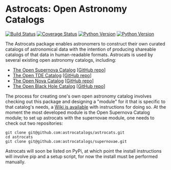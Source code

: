 # Astrocats: Open Astronomy Catalogs #

[![Build Status](https://img.shields.io/travis/astrocatalogs/astrocats.svg)](https://travis-ci.org/astrocatalogs/astrocats)
[![Coverage Status](https://coveralls.io/repos/github/astrocatalogs/astrocats/badge.svg?branch=master)](https://coveralls.io/github/astrocatalogs/astrocats?branch=master)
[![Python Version](https://img.shields.io/badge/python-3.4%2C%203.5-blue.svg)](https://www.python.org)
[![Python Version](https://img.shields.io/badge/arXiv-1605.01054-green.svg?style=flat)](http://arxiv.org/abs/1605.01054)

The Astrocats package enables astronomers to construct their own curated catalogs of astronomical data with the intention of producing shareable catalogs of that data in human-readable formats. Astrocats is used by several existing open astronomy catalogs, including:

* [The Open Supernova Catalog](https://sne.space) [[GitHub repo](https://github.com/astrocatalogs/supernovae)]
* [The Open TDE Catalog](https://tde.space) [[GitHub repo](https://github.com/astrocatalogs/tidaldisruptions)]
* [The Open Nova Catalog](https://opennova.space) [[GitHub repo](https://github.com/astrocatalogs/novae)]
* [The Open Black Hole Catalog](https://holes.space) [[GitHub repo](https://github.com/astrocatalogs/blackholes)]

The process for creating one's own open astronomy catalog involves checking out this package and designing a "module" for it that is specific to that catalog's needs, a [Wiki is available](https://github.com/astrocatalogs/astrocats/wiki) with instructions for doing so. At the moment the most developed module is the Open Supernova Catalog module; to set up astrocats with the supernovae module, one needs to check out two repositories:

```shell
git clone git@github.com:astrocatalogs/astrocats.git
cd astrocats
git clone git@github.com:astrocatalogs/supernovae.git
```

Astrocats will soon be listed on PyPi, at which point the install instructions will involve pip and a setup script, for now the install must be performed manually.
